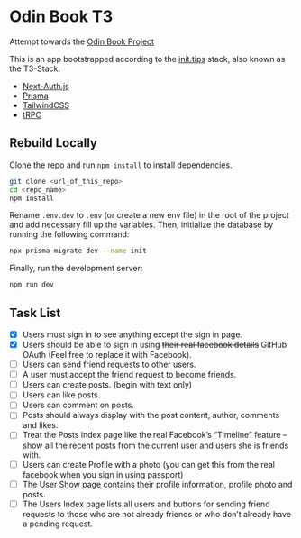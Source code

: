 # Odin Book T3

Attempt towards the [Odin Book Project](https://www.theodinproject.com/lessons/nodejs-odin-book)

This is an app bootstrapped according to the [init.tips](https://init.tips) stack, also known as the T3-Stack.

- [Next-Auth.js](https://next-auth.js.org)
- [Prisma](https://prisma.io)
- [TailwindCSS](https://tailwindcss.com)
- [tRPC](https://trpc.io)

## Rebuild Locally

Clone the repo and run `npm install` to install dependencies.

```bash
git clone <url_of_this_repo>
cd <repo_name>
npm install
```

Rename `.env.dev` to `.env` (or create a new env file) in the root of the project and add necessary fill up the variables. Then, initialize the database by running the following command:

```bash
npx prisma migrate dev --name init
```

Finally, run the development server:

```bash
npm run dev
```

## Task List

- [x]  Users must sign in to see anything except the sign in page.
- [x]  Users should be able to sign in using ~~their real facebook details~~ GitHub OAuth (Feel free to replace it with Facebook).
- [ ]  Users can send friend requests to other users.
- [ ]  A user must accept the friend request to become friends.
- [ ]  Users can create posts. (begin with text only)
- [ ]  Users can like posts.
- [ ]  Users can comment on posts.
- [ ]  Posts should always display with the post content, author, comments and likes.
- [ ]  Treat the Posts index page like the real Facebook’s “Timeline” feature – show all the recent posts from the current user and users she is friends with.
- [ ]  Users can create Profile with a photo (you can get this from the real facebook when you sign in using passport)
- [ ]  The User Show page contains their profile information, profile photo and posts.
- [ ]  The Users Index page lists all users and buttons for sending friend requests to those who are not already friends or who don’t already have a pending request.